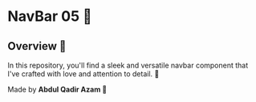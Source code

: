 # NavBar 05 🌟

## Overview 🌟 
In this repository, you'll find a sleek and versatile navbar component that I've crafted with love and attention to detail. 🚀

Made by **Abdul Qadir Azam 🚀**
